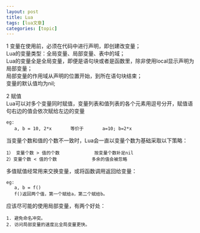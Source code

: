 ```yaml
---
layout: post
title: Lua 
tags: [lua文章]
categories: [topic]
---
```

<p>1   变量在使用前，必须在代码中进行声明，即创建改变量；<br/>    Lua的变量类型：全局变量、局部变量、表中的域；<br/>    Lua的变量全是全局变量，即便是语句块或者是函数里，除非使用local显示声明为局部变量；<br/>    局部变量的作用域从声明的位置开始，到所在语句块结束；<br/>    变量的默认值均为nil;</p>
<p>2 赋值<br/>   Lua可以对多个变量同时赋值，变量列表和值列表的各个元素用逗号分开，赋值语句右边的值会依次赋给左边的变量</p>
<pre><code>eg:
   a, b = 10, 2*x       等价于       a=10; b=2*x
</code></pre><p>  当变量个数和值的个数不一致时，Lua会一直以变量个数为基础采取以下策略：</p>
<pre><code>1） 变量个数 &gt; 值的个数             按变量个数补足nil
2）变量个数 &lt; 值的个数             多余的值会被忽略
</code></pre><p>  多值赋值经常用来交换变量，或将函数调用返回给变量：</p>
<pre><code>eg:
   a, b = f()
   f()返回两个值，第一个赋给a，第二个赋给b。
</code></pre><p>  应该尽可能的使用局部变量，有两个好处：</p>
<pre><code>1. 避免命名冲突。
2. 访问局部变量的速度比全局变量更快。
</code></pre>